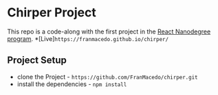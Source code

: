 # Chirper Project

This repo is a code-along with the first project in the [React Nanodegree program](https://www.udacity.com/course/react-nanodegree--nd019).
*[Live]`https://franmacedo.github.io/chirper/`
## Project Setup

* clone the Project - `https://github.com/FranMacedo/chirper.git`
* install the dependencies - `npm install`
